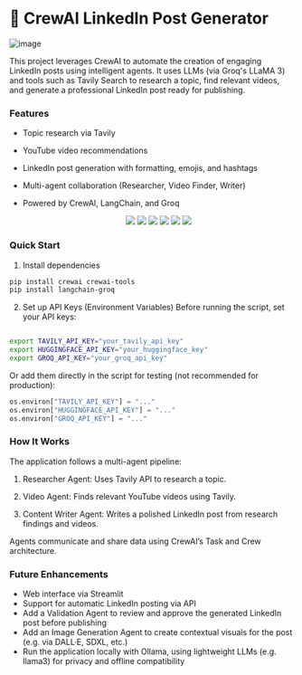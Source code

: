# 🤖 CrewAI LinkedIn Post Generator

![image](https://github.com/user-attachments/assets/0fd29963-56f7-42bc-b94c-e34d91a568eb)


This project leverages CrewAI to automate the creation of engaging LinkedIn posts using intelligent agents. It uses LLMs (via Groq's LLaMA 3) and tools such as Tavily Search to research a topic, find relevant videos, and generate a professional LinkedIn post ready for publishing.
 
### Features
- Topic research via Tavily
- YouTube video recommendations
- LinkedIn post generation with formatting, emojis, and hashtags
- Multi-agent collaboration (Researcher, Video Finder, Writer)
- Powered by CrewAI, LangChain, and Groq
  
  <p align="center"> 
   <img src="https://img.shields.io/badge/Python-3776AB?style=for-the-badge&logo=python&logoColor=white" /> 
   <img src="https://img.shields.io/badge/CrewAI-4C1C1C?style=for-the-badge&logo=crewAI;base64,&logoColor=white" /> 
   <img src="https://img.shields.io/badge/LangChain-000000?style=for-the-badge&logo=LangChain&logoColor=white" /> 
   <img src="https://img.shields.io/badge/Groq-blueviolet?style=for-the-badge&logo=groq&logoColor=white" /> 
   <img src="https://img.shields.io/badge/HuggingFace-FFBF00?style=for-the-badge&logo=huggingface&logoColor=black" /> 
   <img src="https://img.shields.io/badge/Tavily-3F3F3F?style=for-the-badge&logo=google&logoColor=white" /> </p>

###  Quick Start
1. Install dependencies
```bash
pip install crewai crewai-tools
pip install langchain-groq
```
2. Set up API Keys (Environment Variables)
Before running the script, set your API keys:

```bash

export TAVILY_API_KEY="your_tavily_api_key"
export HUGGINGFACE_API_KEY="your_huggingface_key"
export GROQ_API_KEY="your_groq_api_key"
```
Or add them directly in the script for testing (not recommended for production):

```python
os.environ["TAVILY_API_KEY"] = "..."
os.environ["HUGGINGFACE_API_KEY"] = "..."
os.environ["GROQ_API_KEY"] = "..."
```
### How It Works
The application follows a multi-agent pipeline:

1. Researcher Agent: Uses Tavily API to research a topic.

2. Video Agent: Finds relevant YouTube videos using Tavily.

3. Content Writer Agent: Writes a polished LinkedIn post from research findings and videos.

Agents communicate and share data using CrewAI’s Task and Crew architecture.

### Future Enhancements
- Web interface via Streamlit 
- Support for automatic LinkedIn posting via API
- Add a Validation Agent to review and approve the generated LinkedIn post before publishing
- Add an Image Generation Agent to create contextual visuals for the post (e.g. via DALL·E, SDXL, etc.)
- Run the application locally with Ollama, using lightweight LLMs (e.g. llama3) for privacy and offline compatibility
